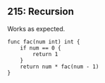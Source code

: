 ## 215: Recursion

Works as expected.

```
func fac(num int) int {
    if num == 0 {
        return 1
    }
    return num * fac(num - 1)
}
```
